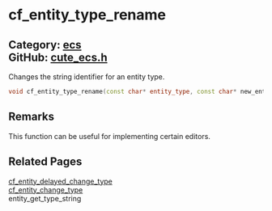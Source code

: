 [//]: # (This file is automatically generated by Cute Framework's docs parser.)
[//]: # (Do not edit this file by hand!)
[//]: # (See: https://github.com/RandyGaul/cute_framework/blob/master/samples/docs_parser.cpp)
[](../header.md ':include')

# cf_entity_type_rename

Category: [ecs](/api_reference?id=ecs)  
GitHub: [cute_ecs.h](https://github.com/RandyGaul/cute_framework/blob/master/include/cute_ecs.h)  
---

Changes the string identifier for an entity type.

```cpp
void cf_entity_type_rename(const char* entity_type, const char* new_entity_type_name);
```

## Remarks

This function can be useful for implementing certain editors.

## Related Pages

[cf_entity_delayed_change_type](/ecs/cf_entity_delayed_change_type.md)  
[cf_entity_change_type](/ecs/cf_entity_change_type.md)  
entity_get_type_string  
